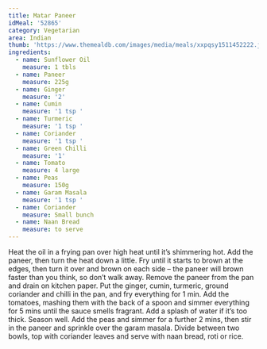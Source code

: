 ```yaml
---
title: Matar Paneer
idMeal: '52865'
category: Vegetarian
area: Indian
thumb: 'https://www.themealdb.com/images/media/meals/xxpqsy1511452222.jpg'
ingredients:
  - name: Sunflower Oil
    measure: 1 tbls
  - name: Paneer
    measure: 225g
  - name: Ginger
    measure: '2'
  - name: Cumin
    measure: '1 tsp '
  - name: Turmeric
    measure: '1 tsp '
  - name: Coriander
    measure: '1 tsp '
  - name: Green Chilli
    measure: '1'
  - name: Tomato
    measure: 4 large
  - name: Peas
    measure: 150g
  - name: Garam Masala
    measure: '1 tsp '
  - name: Coriander
    measure: Small bunch
  - name: Naan Bread
    measure: to serve
---
```

Heat the oil in a frying pan over high heat until it’s shimmering hot. Add the paneer, then turn the heat down a little. Fry until it starts to brown at the edges, then turn it over and brown on each side – the paneer will brown faster than you think, so don’t walk away. Remove the paneer from the pan and drain on kitchen paper.
Put the ginger, cumin, turmeric, ground coriander and chilli in the pan, and fry everything for 1 min. Add the tomatoes, mashing them with the back of a spoon and simmer everything for 5 mins until the sauce smells fragrant. Add a splash of water if it’s too thick. Season well. Add the peas and simmer for a further 2 mins, then stir in the paneer and sprinkle over the garam masala. Divide between two bowls, top with coriander leaves and serve with naan bread, roti or rice.
